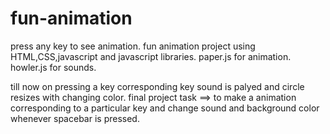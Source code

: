# fun-animation
press any key to see animation.
fun animation project using HTML,CSS,javascript and javascript libraries.
paper.js for animation.
howler.js for sounds.

till now on pressing a key corresponding key sound is palyed and circle resizes with changing color.
final project task ==> to make a animation corresponding to a particular key and change sound and background color whenever spacebar is pressed.

